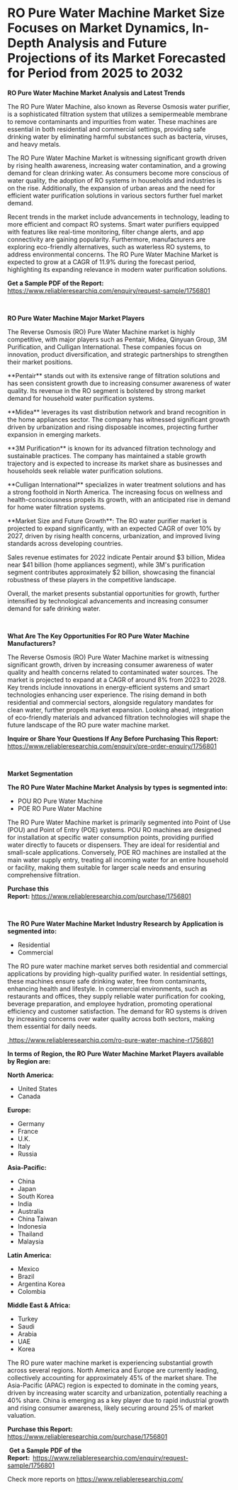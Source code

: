<p><h1>RO Pure Water Machine Market Size Focuses on Market Dynamics, In-Depth Analysis and Future Projections of its Market Forecasted for Period from 2025 to 2032</h1></p><p><strong>RO Pure Water Machine Market Analysis and Latest Trends</strong></p>
<p><p>The RO Pure Water Machine, also known as Reverse Osmosis water purifier, is a sophisticated filtration system that utilizes a semipermeable membrane to remove contaminants and impurities from water. These machines are essential in both residential and commercial settings, providing safe drinking water by eliminating harmful substances such as bacteria, viruses, and heavy metals.</p><p>The RO Pure Water Machine Market is witnessing significant growth driven by rising health awareness, increasing water contamination, and a growing demand for clean drinking water. As consumers become more conscious of water quality, the adoption of RO systems in households and industries is on the rise. Additionally, the expansion of urban areas and the need for efficient water purification solutions in various sectors further fuel market demand.</p><p>Recent trends in the market include advancements in technology, leading to more efficient and compact RO systems. Smart water purifiers equipped with features like real-time monitoring, filter change alerts, and app connectivity are gaining popularity. Furthermore, manufacturers are exploring eco-friendly alternatives, such as waterless RO systems, to address environmental concerns. The RO Pure Water Machine Market is expected to grow at a CAGR of 11.9% during the forecast period, highlighting its expanding relevance in modern water purification solutions.</p></p>
<p><strong>Get a Sample PDF of the Report:&nbsp;</strong> <a href="https://www.reliableresearchiq.com/enquiry/request-sample/1756801?utm_campaign=3514&utm_medium=2&utm_source=Github&utm_content=ia&utm_term=09042025&utm_id=ro-pure-water-machine">https://www.reliableresearchiq.com/enquiry/request-sample/1756801</a></p>
<p>&nbsp;</p>
<p><strong>RO Pure Water Machine Major Market Players</strong></p>
<p><p>The Reverse Osmosis (RO) Pure Water Machine market is highly competitive, with major players such as Pentair, Midea, Qinyuan Group, 3M Purification, and Culligan International. These companies focus on innovation, product diversification, and strategic partnerships to strengthen their market positions.</p><p>**Pentair** stands out with its extensive range of filtration solutions and has seen consistent growth due to increasing consumer awareness of water quality. Its revenue in the RO segment is bolstered by strong market demand for household water purification systems.</p><p>**Midea** leverages its vast distribution network and brand recognition in the home appliances sector. The company has witnessed significant growth driven by urbanization and rising disposable incomes, projecting further expansion in emerging markets.</p><p>**3M Purification** is known for its advanced filtration technology and sustainable practices. The company has maintained a stable growth trajectory and is expected to increase its market share as businesses and households seek reliable water purification solutions.</p><p>**Culligan International** specializes in water treatment solutions and has a strong foothold in North America. The increasing focus on wellness and health-consciousness propels its growth, with an anticipated rise in demand for home water filtration systems.</p><p>**Market Size and Future Growth**: The RO water purifier market is projected to expand significantly, with an expected CAGR of over 10% by 2027, driven by rising health concerns, urbanization, and improved living standards across developing countries. </p><p>Sales revenue estimates for 2022 indicate Pentair around $3 billion, Midea near $41 billion (home appliances segment), while 3M's purification segment contributes approximately $2 billion, showcasing the financial robustness of these players in the competitive landscape. </p><p>Overall, the market presents substantial opportunities for growth, further intensified by technological advancements and increasing consumer demand for safe drinking water.</p></p>
<p>&nbsp;</p>
<p><strong>What Are The Key Opportunities For RO Pure Water Machine Manufacturers?</strong></p>
<p><p>The Reverse Osmosis (RO) Pure Water Machine market is witnessing significant growth, driven by increasing consumer awareness of water quality and health concerns related to contaminated water sources. The market is projected to expand at a CAGR of around 8% from 2023 to 2028. Key trends include innovations in energy-efficient systems and smart technologies enhancing user experience. The rising demand in both residential and commercial sectors, alongside regulatory mandates for clean water, further propels market expansion. Looking ahead, integration of eco-friendly materials and advanced filtration technologies will shape the future landscape of the RO pure water machine market.</p></p>
<p><strong>Inquire or Share Your Questions If Any Before Purchasing This Report:</strong> <a href="https://www.reliableresearchiq.com/enquiry/pre-order-enquiry/1756801?utm_campaign=3514&utm_medium=2&utm_source=Github&utm_content=ia&utm_term=09042025&utm_id=ro-pure-water-machine">https://www.reliableresearchiq.com/enquiry/pre-order-enquiry/1756801</a></p>
<p>&nbsp;</p>
<p><strong>Market Segmentation</strong></p>
<p><strong>The RO Pure Water Machine Market Analysis by types is segmented into:</strong></p>
<p><ul><li>POU RO Pure Water Machine</li><li>POE RO Pure Water Machine</li></ul></p>
<p><p>The RO Pure Water Machine market is primarily segmented into Point of Use (POU) and Point of Entry (POE) systems. POU RO machines are designed for installation at specific water consumption points, providing purified water directly to faucets or dispensers. They are ideal for residential and small-scale applications. Conversely, POE RO machines are installed at the main water supply entry, treating all incoming water for an entire household or facility, making them suitable for larger scale needs and ensuring comprehensive filtration.</p></p>
<p><strong>Purchase this Report:&nbsp;</strong><a href="https://www.reliableresearchiq.com/purchase/1756801?utm_campaign=3514&utm_medium=2&utm_source=Github&utm_content=ia&utm_term=09042025&utm_id=ro-pure-water-machine">https://www.reliableresearchiq.com/purchase/1756801</a></p>
<p>&nbsp;</p>
<p><strong>The RO Pure Water Machine Market Industry Research by Application is segmented into:</strong></p>
<p><ul><li>Residential</li><li>Commercial</li></ul></p>
<p><p>The RO pure water machine market serves both residential and commercial applications by providing high-quality purified water. In residential settings, these machines ensure safe drinking water, free from contaminants, enhancing health and lifestyle. In commercial environments, such as restaurants and offices, they supply reliable water purification for cooking, beverage preparation, and employee hydration, promoting operational efficiency and customer satisfaction. The demand for RO systems is driven by increasing concerns over water quality across both sectors, making them essential for daily needs.</p></p>
<p><a href="https://www.reliableresearchiq.com/ro-pure-water-machine-r1756801?utm_campaign=3514&utm_medium=2&utm_source=Github&utm_content=ia&utm_term=09042025&utm_id=ro-pure-water-machine">&nbsp;https://www.reliableresearchiq.com/ro-pure-water-machine-r1756801</a></p>
<p><strong>In terms of Region, the RO Pure Water Machine Market Players available by Region are:</strong></p>
<p>
    <p> <strong> North America: </strong>
        <ul>
            <li>United States</li>
            <li>Canada</li>
        </ul>
        </p> 
    <p> <strong> Europe: </strong>
        <ul>
            <li>Germany</li>
            <li>France</li>
            <li>U.K.</li>
            <li>Italy</li>
            <li>Russia</li>
        </ul>
        </p> 
    <p> <strong> Asia-Pacific: </strong>
        <ul>
            <li>China</li>
            <li>Japan</li>
            <li>South Korea</li>
            <li>India</li>
            <li>Australia</li>
            <li>China Taiwan</li>
            <li>Indonesia</li>
            <li>Thailand</li>
            <li>Malaysia</li>
        </ul>
        </p> 
    <p> <strong> Latin America: </strong>
        <ul>
            <li>Mexico</li>
            <li>Brazil</li>
            <li>Argentina Korea</li>
            <li>Colombia</li>
        </ul>
        </p> 
    <p> <strong> Middle East & Africa: </strong>
        <ul>
            <li>Turkey</li>
            <li>Saudi</li>
            <li>Arabia</li>
            <li>UAE</li>
            <li>Korea</li>
        </ul>
    </p>
    </p>
<p><p>The RO pure water machine market is experiencing substantial growth across several regions. North America and Europe are currently leading, collectively accounting for approximately 45% of the market share. The Asia-Pacific (APAC) region is expected to dominate in the coming years, driven by increasing water scarcity and urbanization, potentially reaching a 40% share. China is emerging as a key player due to rapid industrial growth and rising consumer awareness, likely securing around 25% of market valuation.</p></p>
<p><strong>Purchase this Report: </strong><a href="https://www.reliableresearchiq.com/purchase/1756801?utm_campaign=3514&utm_medium=2&utm_source=Github&utm_content=ia&utm_term=09042025&utm_id=ro-pure-water-machine">https://www.reliableresearchiq.com/purchase/1756801</a></p>
<p>&nbsp;<strong>Get a Sample PDF of the Report:&nbsp;&nbsp;</strong><a href="https://www.reliableresearchiq.com/enquiry/request-sample/1756801?utm_campaign=3514&utm_medium=2&utm_source=Github&utm_content=ia&utm_term=09042025&utm_id=ro-pure-water-machine">https://www.reliableresearchiq.com/enquiry/request-sample/1756801</a></p>
<p><strong></strong></p>
<p>Check more reports on <a href="https://www.reliableresearchiq.com/?utm_campaign=3514&utm_medium=2&utm_source=Github&utm_content=ia&utm_term=09042025&utm_id=ro-pure-water-machine">https://www.reliableresearchiq.com/</a></p>